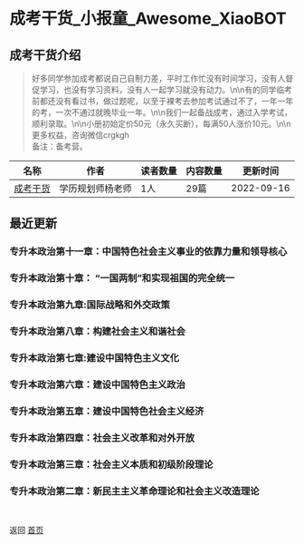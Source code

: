 # 成考干货_小报童_Awesome_XiaoBOT

## 成考干货介绍
> 好多同学参加成考都说自己自制力差，平时工作忙没有时间学习，没有人督促学习，也没有学习资料，没有人一起学习就没有动力。\n\n有的同学临考前都还没有看过书，做过题呢，以至于裸考去参加考试通过不了，一年一年的考，一次不通过就晚毕业一年。\n\n我们一起备战成考，通过入学考试，顺利录取。\n\n小册初始定价50元（永久买断），每满50人涨价10元。\n\n更多权益，咨询微信crgkgh  
备注：备考营。  
  


|名称|作者|读者数量|内容数量|更新时间|
|---|---|---|---|---|
|[成考干货](https://xiaobot.net/p/crgkgh?refer=0b133df9-27dc-423b-8101-639049001c13)|学历规划师杨老师|1人|29篇|2022-09-16|

## 最近更新
### 专升本政治第十一章：中国特色社会主义事业的依靠力量和领导核心

### 专升本政治第十章： “一国两制”和实现祖国的完全统一

### 专升本政治第九章:国际战略和外交政策

### 专升本政治第八章：构建社会主义和谐社会

### 专升本政治第七章:建设中国特色主义文化

### 专升本政治第六章：建设中国特色主义政治

### 专升本政治第五章：建设中国特色社会主义经济

### 专升本政治第四章：社会主义改革和对外开放

### 专升本政治第三章：社会主义本质和初级阶段理论

### 专升本政治第二章：新民主主义革命理论和社会主义改造理论


<a href="https://github.com/Reno9527/awesome-xiaobot" style="color: white; text-decoration: none;">awesome-xiaobot</a>

返回 [首页](../README.md)
